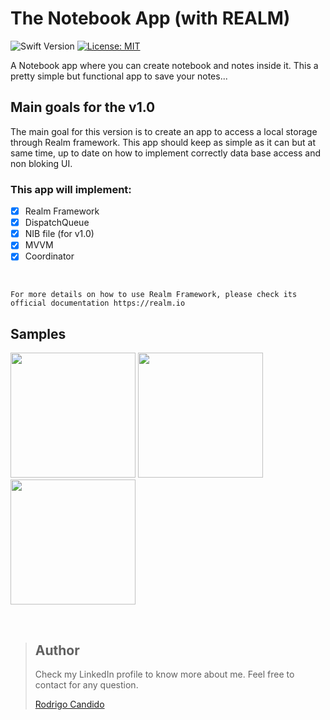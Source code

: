 # The Notebook App (with REALM)
![Swift Version](https://img.shields.io/badge/Swift-5.3-F16D39.svg?style=flat)
[![License: MIT](https://img.shields.io/badge/License-MIT-yellow.svg)](https://opensource.org/licenses/MIT)

A Notebook app where you can create notebook and notes inside it. This a pretty simple but functional app to save your notes...


## Main goals for the v1.0

The main goal for this version is to create an app to access a local storage through Realm framework. This app should keep as simple as it can but at same time, up to date on how to implement correctly data base access and non bloking UI.

### This app will implement:
- [X] Realm Framework
- [X] DispatchQueue
- [X] NIB file (for v1.0)
- [X] MVVM
- [X] Coordinator

<br />

```
For more details on how to use Realm Framework, please check its official documentation https://realm.io

```

## Samples

<p float="left">
  <img src="https://github.com/rodri2d2/TheRealmNotebookApp/blob/hotfix/v1.01/gifs/1.gif" width="200" />
  <img src="https://github.com/rodri2d2/TheRealmNotebookApp/blob/hotfix/v1.01/gifs/2.gif" width="200" />
  <img src="https://github.com/rodri2d2/TheRealmNotebookApp/blob/hotfix/v1.01/gifs/3.gif" width="200" /> 
</p>
<br />

> ## Author
>Check my LinkedIn profile to know more about me. Feel free to contact for any question. 
>
>[Rodrigo Candido](www.linkedin.com/in/rodricandido)
